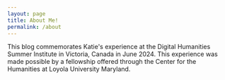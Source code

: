 ```yaml
---
layout: page
title: About Me!
permalink: /about
---
```


This blog commemorates Katie's experience at the Digital Humanities Summer Institute in Victoria, Canada in June 2024. This experience was made possible by a fellowship offered through the Center for the Humanities at Loyola University Maryland.
